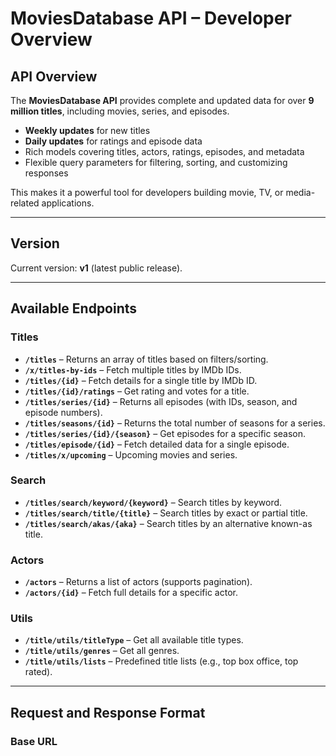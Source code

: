 # MoviesDatabase API – Developer Overview

## API Overview
The **MoviesDatabase API** provides complete and updated data for over **9 million titles**, including movies, series, and episodes.  
- **Weekly updates** for new titles  
- **Daily updates** for ratings and episode data  
- Rich models covering titles, actors, ratings, episodes, and metadata  
- Flexible query parameters for filtering, sorting, and customizing responses  

This makes it a powerful tool for developers building movie, TV, or media-related applications.

---

## Version
Current version: **v1** (latest public release).

---

## Available Endpoints

### Titles
- **`/titles`** – Returns an array of titles based on filters/sorting.  
- **`/x/titles-by-ids`** – Fetch multiple titles by IMDb IDs.  
- **`/titles/{id}`** – Fetch details for a single title by IMDb ID.  
- **`/titles/{id}/ratings`** – Get rating and votes for a title.  
- **`/titles/series/{id}`** – Returns all episodes (with IDs, season, and episode numbers).  
- **`/titles/seasons/{id}`** – Returns the total number of seasons for a series.  
- **`/titles/series/{id}/{season}`** – Get episodes for a specific season.  
- **`/titles/episode/{id}`** – Fetch detailed data for a single episode.  
- **`/titles/x/upcoming`** – Upcoming movies and series.  

### Search
- **`/titles/search/keyword/{keyword}`** – Search titles by keyword.  
- **`/titles/search/title/{title}`** – Search titles by exact or partial title.  
- **`/titles/search/akas/{aka}`** – Search titles by an alternative known-as title.  

### Actors
- **`/actors`** – Returns a list of actors (supports pagination).  
- **`/actors/{id}`** – Fetch full details for a specific actor.  

### Utils
- **`/title/utils/titleType`** – Get all available title types.  
- **`/title/utils/genres`** – Get all genres.  
- **`/title/utils/lists`** – Predefined title lists (e.g., top box office, top rated).  

---

## Request and Response Format

### Base URL
